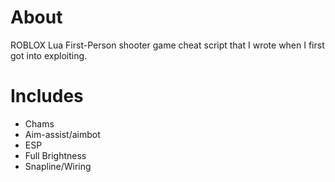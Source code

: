 
# About

ROBLOX Lua First-Person shooter game cheat script that I wrote when I first got into exploiting.


# Includes
> 
 - Chams
 - Aim-assist/aimbot
 - ESP
 - Full Brightness
 - Snapline/Wiring
